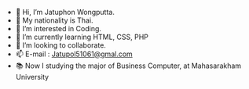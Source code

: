 - 👋 Hi, I’m Jatuphon Wongputta.
- 🏴 My nationality is Thai.
- 👀 I’m interested in Coding.
- 🌱 I’m currently learning HTML, CSS, PHP
- 💞️ I’m looking to collaborate.
- 📫 E-mail : Jatupol51061@gmal.com
- 📚 Now I studying the major of Business Computer, at Mahasarakham University

